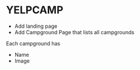 # YELPCAMP

* Add landing page
* Add Campground Page that lists all campgrounds

Each campground has
* Name
* Image